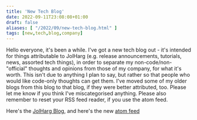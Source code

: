 ```yaml
---
title: 'New Tech Blog'
date: 2022-09-11T23:08:08+01:00
draft: false
aliases: [ "/2022/09/new-tech-blog.html" ]
tags: [new,tech,blog,company]
---
```


Hello everyone, it's been a while. I've got a new tech blog out - it's intended for things attributable to JolHarg (e.g. release announcements, tutorials, news, assorted tech things), in order to separate my non-code/non-"official" thoughts and opinions from those of my company, for what it's worth. This isn't due to anything I plan to say, but rather so that people who would like code-only thoughts can get them. I've moved some of my older blogs from this blog to that blog, if they were better attributed, too. Please let me know if you think I've miscategorised anything. Please also remember to reset your RSS feed reader, if you use the atom feed.

Here's the [JolHarg Blog](https://blog.jolharg,com), and here's the new [atom feed](https://blog.jolharg,com/atom.xml)